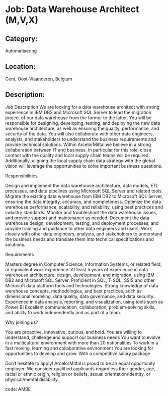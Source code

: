 # Job: Data Warehouse Architect (M,V,X)
## Category: 
Automatisering
## Location: 
Gent, Oost-Vlaanderen, Belgium
## Description:
Job Description
We are looking for a data warehouse architect with strong experience in IBM DB2 and Microsoft SQL Server to lead the migration project of our data warehouse from the former to the latter. You will be responsible for designing, developing, testing, and deploying the new data warehouse architecture, as well as ensuring the quality, performance, and security of the data. You will also collaborate with other data engineers, analysts, and stakeholders to understand the business requirements and provide technical solutions.
Within ArcelorMittal we believe in a strong collaboration between IT and business. In particular for this role, close contact with the quality and local supply chain teams will be required. Additionally, aligning the local supply chain data strategy with the global vision will leverage the opportunities to solve important business questions. 
 
Responsibilities

Design and implement the data warehouse architecture, data models, ETL processes, and data pipelines using Microsoft SQL Server and related tools.
Migrate the existing data warehouse from IBM DB2 to Microsoft SQL Server, ensuring the data integrity, accuracy, and completeness.
Optimize the data warehouse performance, scalability, and reliability, using best practices and industry standards.
Monitor and troubleshoot the data warehouse issues, and provide support and maintenance as needed.
Document the data warehouse design, development, testing, and deployment processes, and provide training and guidance to other data engineers and users.
Work closely with other data engineers, analysts, and stakeholders to understand the business needs and translate them into technical specifications and solutions.

 
Requirements

Masters degree in Computer Science, Information Systems, or related field, or equivalent work experience.
At least 5 years of experience in data warehouse architecture, design, development, and migration, using IBM DB2 and Microsoft SQL Server.
Proficient in SQL, T-SQL, SSIS and other Microsoft data platform tools and technologies.
Strong knowledge of data warehouse concepts, methodologies, and best practices, such as dimensional modeling, data quality, data governance, and data security.
Experience in data analysis, reporting, and visualization, using tools such as Power BI
Excellent communication, collaboration, problem-solving skills, and ability to work independently and as part of a team.

Why joining us?

You are proactive, innovative, curious, and bold. You are willing to understand, challenge and support our business needs
You want to evolve in a multicultural environment with more than 20 nationalities
To work in a fast moving, learning and collaborative environment
You are looking for opportunities to develop and grow.
With a competitive salary package

 
Don’t hesitate to apply!
ArcelorMittal is proud to be an equal opportunity employer. We consider qualified applicants regardless their gender, age, racial or ethnic origin, religion or beliefs, sexual orientation/identity, or physical/mental disability.
 
code: AMBE
